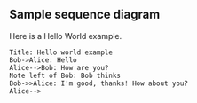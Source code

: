 ## Sample sequence diagramHere is a Hello World example.```uml-sequence-diagramTitle: Hello world exampleBob->Alice: HelloAlice-->Bob: How are you?Note left of Bob: Bob thinksBob->>Alice: I'm good, thanks! How about you?Alice-->